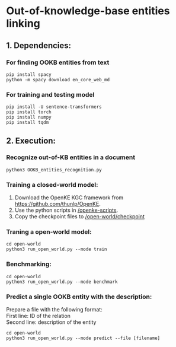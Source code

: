 # Out-of-knowledge-base entities linking

## 1. Dependencies:

### For finding OOKB entities from text

```
pip install spacy
python -m spacy download en_core_web_md
```

### For training and testing model

```
pip install -U sentence-transformers
pip install torch
pip install numpy
pip install tqdm
```

## 2. Execution:

### Recognize out-of-KB entities in a document
```
python3 OOKB_entities_recognition.py
```

### Training a closed-world model:
1. Download the OpenKE KGC framework from https://github.com/thunlp/OpenKE.
2. Use the python scripts in [/openke-scripts](/openke-scripts).
3. Copy the checkpoint files to [/open-world/checkpoint](/open-world/checkpoint) 

### Traning a open-world model:
```
cd open-world
python3 run_open_world.py --mode train
```

### Benchmarking:
```
cd open-world
python3 run_open_world.py --mode benchmark
```

### Predict a single OOKB entity with the description:
Prepare a file with the following format:  
First line: ID of the relation  
Second line: description of the entity

```
cd open-world
python3 run_open_world.py --mode predict --file [filename]
```
